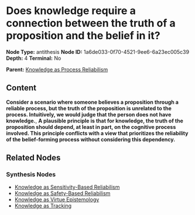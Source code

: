 # Does knowledge require a connection between the truth of a proposition and the belief in it?

**Node Type:** antithesis
**Node ID:** 1a6de033-0f70-4521-9ee6-6a23ec005c39
**Depth:** 4
**Terminal:** No

**Parent:** [Knowledge as Process Reliabilism](knowledge-as-process-reliabilism-synthesis-f9682ae0-9fae-4876-9211-41b01f535e9f.md)

## Content

**Consider a scenario where someone believes a proposition through a reliable process, but the truth of the proposition is unrelated to the process. Intuitively, we would judge that the person does not have knowledge.**, **A plausible principle is that for knowledge, the truth of the proposition should depend, at least in part, on the cognitive process involved. This principle conflicts with a view that prioritizes the reliability of the belief-forming process without considering this dependency.**

## Related Nodes

### Synthesis Nodes

- [Knowledge as Sensitivity-Based Reliabilism](knowledge-as-sensitivity-based-reliabilism-synthesis-73b0006c-e9e8-4d5d-adf0-4c6a8f21aee8.md)
- [Knowledge as Safety-Based Reliabilism](knowledge-as-safety-based-reliabilism-synthesis-5a77b748-e1cf-40da-8d3f-3d01e654efa5.md)
- [Knowledge as Virtue Epistemology](knowledge-as-virtue-epistemology-synthesis-9438bbeb-d043-4e5a-8b16-2ed0075564e1.md)
- [Knowledge as Tracking](knowledge-as-tracking-synthesis-35766da6-eef4-4deb-b6b3-838e07048cfa.md)
